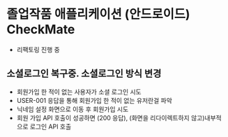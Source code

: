 
# 졸업작품 애플리케이션 (안드로이드) CheckMate
  - 리팩토링 진행 중
  
## 소셜로그인 복구중. 소셜로그인 방식 변경
  - 회원가입 한 적이 없는 사용자가 소셜 로그인 시도
  - USER-001 응답을 통해 회원가입 한 적이 없는 유저란걸 파악
  - 닉네임 설정 화면으로 이동 후 회원가입 시도
  - 회원 가입 API 호출이 성공하면 (200 응답), (화면을 리다이렉트하지 않고)내부적으로 로그인 API 호출
  
  
